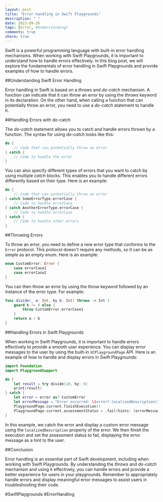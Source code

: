 ```yaml
---
layout: post
title: "Error handling in Swift Playgrounds"
description: " "
date: 2023-09-26
tags: [Error, #Understanding]
comments: true
share: true
---
```


Swift is a powerful programming language with built-in error handling mechanisms. When working with Swift Playgrounds, it is important to understand how to handle errors effectively. In this blog post, we will explore the fundamentals of error handling in Swift Playgrounds and provide examples of how to handle errors.

##Understanding Swift Error Handling

Error handling in Swift is based on a *throws* and *do-catch* mechanism. A function can indicate that it can throw an error by using the *throws* keyword in its declaration. On the other hand, when calling a function that can potentially throw an error, you need to use a *do-catch* statement to handle it.

##Handling Errors with do-catch

The *do-catch* statement allows you to catch and handle errors thrown by a function. The syntax for using *do-catch* looks like this:

```swift
do {
    // Code that can potentially throw an error
} catch {
    // Code to handle the error
}
```

You can also specify different types of errors that you want to catch by using multiple *catch* blocks. This enables you to handle different errors differently based on their type. Here is an example:

```swift
do {
    // Code that can potentially throw an error
} catch SomeErrorType.errorCase {
    // Code to handle errorCase
} catch AnotherErrorType.errorCase {
    // Code to handle errorCase
} catch {
    // Code to handle other errors
}
```

##Throwing Errors

To throw an error, you need to define a new error type that conforms to the `Error` protocol. This protocol doesn't require any methods, so it can be as simple as an empty enum. Here is an example:

```swift
enum CustomError: Error {
    case errorCase1
    case errorCase2
}
```

You can then throw an error by using the *throw* keyword followed by an instance of the error type. For example:

```swift
func divide(_ a: Int, by b: Int) throws -> Int {
    guard b != 0 else {
        throw CustomError.errorCase1
    }
    return a / b
}
```

##Handling Errors in Swift Playgrounds

When working in Swift Playgrounds, it is important to handle errors effectively to provide a smooth user experience. You can display error messages to the user by using the built-in `XCPlaygroundPage` API. Here is an example of how to handle and display errors in Swift Playgrounds:

```swift
import Foundation
import PlaygroundSupport

do {
    let result = try divide(10, by: 0)
    print(result)
} catch {
    let error = error as? CustomError
    let errorMessage = "Error occurred: \(error?.localizedDescription)"
    PlaygroundPage.current.finishExecution()
    PlaygroundPage.current.assessmentStatus = .fail(hints: [errorMessage], solution: nil)
}
```

In this example, we catch the error and display a custom error message using the `localizedDescription` property of the error. We then finish the execution and set the assessment status to fail, displaying the error message as a hint to the user.

##Conclusion

Error handling is an essential part of Swift development, including when working with Swift Playgrounds. By understanding the *throws* and *do-catch* mechanism and using it effectively, you can handle errors and provide a better experience for users in your playgrounds. Remember to appropriately handle errors and display meaningful error messages to assist users in troubleshooting their code.

#SwiftPlaygrounds #ErrorHandling